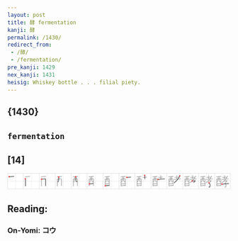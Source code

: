 ```yaml
---
layout: post
title: 酵 fermentation
kanji: 酵
permalink: /1430/
redirect_from:
 - /酵/
 - /fermentation/
pre_kanji: 1429
nex_kanji: 1431
heisig: Whiskey bottle . . . filial piety.
---
```


## {1430}

## `fermentation`

## [14]

<div class="stroke"><img src="../images/E985B5.png" /></div>

## Reading:

### On-Yomi: コウ

